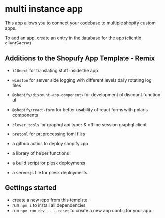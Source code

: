 # multi instance app
This app allows you to connect your codebase to multiple shopify custom apps.

To add an app, create an entry in the database for the app (clientId, clientSecret)

## Additions to the Shopufy App Template - Remix

 - ```i18next``` for translating stuff inside the app
 - ```winston``` for server side logging with different levels daily rotating log files
 - ```@shopify/discount-app-components``` for development of discount function ui
 - ```@shopify/react-form``` for better usability of react forms with polaris components
 - ```clever_tools``` for graphql api types & offline session graphql client
 - ```pretoml``` for preprocessing toml files

 - a github action to deploy shopify app
 - a library of helper functions
 - a build script for plesk deployments
 - a server.js file for plesk deployments

## Gettings started

 - create a new repo from this template
 - run ```npm i``` to install all dependencies
 - run ```npm run dev -- --reset``` to create a new app config for your app.

